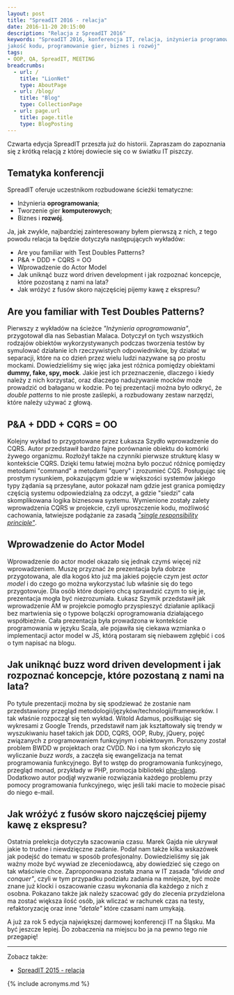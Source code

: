 ```yaml
---
layout: post
title: "SpreadIT 2016 - relacja"
date: 2016-11-20 20:15:00
description: "Relacja z SpreadIT 2016"
keywords: "SpreadIT 2016, konferencja IT, relacja, inżynieria programowania, 
jakość kodu, programowanie gier, biznes i rozwój"
tags:
- OOP, QA, SpreadIT, MEETING
breadcrumbs:
  - url: /
    title: "LionNet"
    type: AboutPage
  - url: /blog/
    title: "Blog"
    type: CollectionPage
  - url: page.url
    title: page.title
    type: BlogPosting
---
```


Czwarta edycja SpreadIT przeszła już do historii. Zapraszam do zapoznania się
z krótką relacją z której dowiecie się co w światku IT piszczy.

## Tematyka konferencji

SpreadIT oferuje uczestnikom rozbudowane ścieżki tematyczne:

* Inżynieria **oprogramowania**;
* Tworzenie gier **komputerowych**;
* Biznes i **rozwój**.

Ja, jak zwykle, najbardziej zainteresowany byłem pierwszą z nich, z tego powodu
relacja ta będzie dotyczyła następujących wykładów:

* Are you familiar with Test Doubles Patterns?
* P&A + DDD + CQRS = OO
* Wprowadzenie do Actor Model
* Jak uniknąć buzz word driven development i jak rozpoznać koncepcje, które 
pozostaną z nami na lata?
* Jak wróżyć z fusów skoro najczęściej pijemy kawę z ekspresu?

## Are you familiar with Test Doubles Patterns?

Pierwszy z wykładów na ścieżce *"Inżynieria oprogramowania"*, przygotował dla nas
Sebastian Malaca. Dotyczył on tych wszystkich rodzajów obiektów wykorzystywanych
podczas tworzenia testów by symulować działanie ich rzeczywistych odpowiedników, 
by działać w separacji, które na co dzień przez wielu ludzi nazywane są po prostu 
mockami. Dowiedzieliśmy się więc jaka jest różnica pomiędzy obiektami **dummy, 
fake, spy, mock**. Jakie jest ich przeznaczenie, dlaczego i kiedy należy z nich 
korzystać, oraz dlaczego nadużywanie mocków może prowadzić od bałaganu w kodzie. 
Po tej prezentacji można było odkryć, że *double patterns* to nie proste zaślepki,
a rozbudowany zestaw narzędzi, które należy używać z głową.

## P&A + DDD + CQRS = OO

Kolejny wykład to przygotowane przez Łukasza Szydło wprowadzenie do CQRS. Autor 
przedstawił bardzo fajne porównanie obiektu do komórki żywego organizmu. Rozłożył
także na czynniki pierwsze strukturę klasy w kontekście CQRS. Dzięki temu łatwiej
można było poczuć różnicę pomiędzy metodami "command" a metodami "query" i zrozumieć
CQS. Posługując się prostym rysunkiem, pokazującym gdzie w większości systemów jakiego
typy żądania są przesyłane, autor pokazał nam gdzie jest granica pomiędzy
częścią systemu odpowiedzialną za odczyt, a gdzie "siedzi" cała skomplikowana 
logika biznesowa systemu. Wymienione zostały zalety wprowadzenia CQRS w projekcie, 
czyli uproszczenie kodu, możliwość cachowania, łatwiejsze podążanie za zasadą 
*["single responsibility principle"][1]*.

## Wprowadzenie do Actor Model

Wprowadzenie do actor model okazało się jednak czymś więcej niż wprowadzeniem.
Muszę przyznać że prezentacja była dobrze przygotowana, ale dla kogoś kto już ma
jakieś pojęcie czym jest *actor model* i do czego go można wykorzystać lub właśnie
się do tego przygotowuje. Dla osób które dopiero chcą sprawdzić czym to się je,
prezentacja mogła być niezrozumiała. Łukasz Szymik przedstawił jak wprowadzenie
AM w projekcie pomogło przyspieszyć działanie aplikacji bez martwienia się o
typowe bolączki oprogramowania działającego współbieżnie. Cała prezentacja była
prowadzona w kontekście programowania w języku Scala, ale pojawiła się ciekawa
wzmianka o implementacji actor model w JS, którą postaram się niebawem zgłębić i 
coś o tym napisać na blogu.

## Jak uniknąć buzz word driven development i jak rozpoznać koncepcje, które pozostaną z nami na lata?

Po tytule prezentacji można by się spodziewać że zostanie nam przedstawiony
przegląd metodologii/języków/technologii/frameworków. I tak właśnie rozpoczął się
ten wykład. Witold Adamus, posiłkując się wykresami z Google Trends, przedstawił
nam jak kształtowały się trendy w wyszukiwaniu haseł takich jak DDD, CQRS, OOP, 
Ruby, jQuery, pojęć związanych z programowaniem funkcyjnym i obiektowym. Poruszony 
został problem BWDD w projektach oraz CVDD. No i na tym skończyło się wyliczanie 
*buzz words*, a zaczęła się ewangelizacja na temat programowania funkcyjnego. Był 
to wstęp do programowania funkcyjnego, przegląd monad, przykłady w PHP, promocja 
biblioteki [php-slang][2]. Dodatkowo autor podjął wyzwanie rozwiązania każdego 
problemu przy pomocy programowania funkcyjnego, więc jeśli taki macie to możecie 
pisać do niego e-mail.

## Jak wróżyć z fusów skoro najczęściej pijemy kawę z ekspresu?

Ostatnia prelekcja dotyczyła szacowania czasu. Marek Gajda nie ukrywał jakie to
trudne i niewdzięczne zadanie. Podał nam także kilka wskazówek jak podejść do 
tematu w sposób profesjonalny. Dowiedzieliśmy się jak ważny może być wywiad ze
zleceniodawcą, aby dowiedzieć się czego on tak właściwie chce. Zaproponowana
została znana w IT zasada *"divide and conquer"*, czyli w tym przypadku podziału
zadania na mniejsze, być może znane już klocki i oszacowanie czasu wykonania
dla każdego z nich z osobna. Pokazano także jak należy szacować gdy do zlecenia
przydzielona ma zostać większa ilość osób, jak wliczać w rachunek czas na testy,
refaktoryzację oraz inne *"detale"* które czasami nam umykają.

A już za rok 5 edycja największej darmowej konferencji IT na Śląsku. Ma być 
jeszcze lepiej. Do zobaczenia na miejscu bo ja na pewno tego nie przegapię!

[1]: https://pl.wikipedia.org/wiki/Zasada_jednej_odpowiedzialno%C5%9Bci
[2]: https://github.com/php-slang/php-slang

* * *

Zobacz także:

* [SpreadIT 2015 - relacja]({{site.url}}/2015/11/22/spreadit-2015-relacja.html)

{% include acronyms.md %}